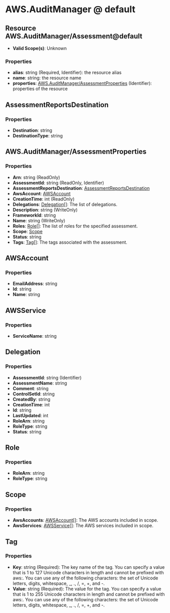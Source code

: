 # AWS.AuditManager @ default

## Resource AWS.AuditManager/Assessment@default
* **Valid Scope(s)**: Unknown
### Properties
* **alias**: string (Required, Identifier): the resource alias
* **name**: string: the resource name
* **properties**: [AWS.AuditManager/AssessmentProperties](#awsauditmanagerassessmentproperties) (Identifier): properties of the resource

## AssessmentReportsDestination
### Properties
* **Destination**: string
* **DestinationType**: string

## AWS.AuditManager/AssessmentProperties
### Properties
* **Arn**: string (ReadOnly)
* **AssessmentId**: string (ReadOnly, Identifier)
* **AssessmentReportsDestination**: [AssessmentReportsDestination](#assessmentreportsdestination)
* **AwsAccount**: [AWSAccount](#awsaccount)
* **CreationTime**: int (ReadOnly)
* **Delegations**: [Delegation](#delegation)[]: The list of delegations.
* **Description**: string (WriteOnly)
* **FrameworkId**: string
* **Name**: string (WriteOnly)
* **Roles**: [Role](#role)[]: The list of roles for the specified assessment.
* **Scope**: [Scope](#scope)
* **Status**: string
* **Tags**: [Tag](#tag)[]: The tags associated with the assessment.

## AWSAccount
### Properties
* **EmailAddress**: string
* **Id**: string
* **Name**: string

## AWSService
### Properties
* **ServiceName**: string

## Delegation
### Properties
* **AssessmentId**: string (Identifier)
* **AssessmentName**: string
* **Comment**: string
* **ControlSetId**: string
* **CreatedBy**: string
* **CreationTime**: int
* **Id**: string
* **LastUpdated**: int
* **RoleArn**: string
* **RoleType**: string
* **Status**: string

## Role
### Properties
* **RoleArn**: string
* **RoleType**: string

## Scope
### Properties
* **AwsAccounts**: [AWSAccount](#awsaccount)[]: The AWS accounts included in scope.
* **AwsServices**: [AWSService](#awsservice)[]: The AWS services included in scope.

## Tag
### Properties
* **Key**: string (Required): The key name of the tag. You can specify a value that is 1 to 127 Unicode characters in length and cannot be prefixed with aws:. You can use any of the following characters: the set of Unicode letters, digits, whitespace, _, ., /, =, +, and -. 
* **Value**: string (Required): The value for the tag. You can specify a value that is 1 to 255 Unicode characters in length and cannot be prefixed with aws:. You can use any of the following characters: the set of Unicode letters, digits, whitespace, _, ., /, =, +, and -. 

